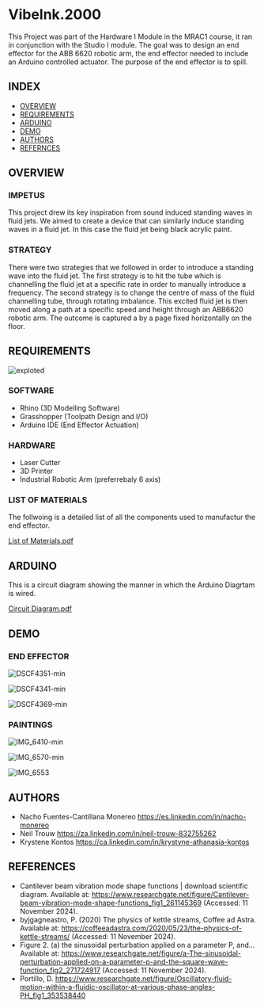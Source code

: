 # VibeInk.2000
This Project was part of the Hardware I Module in the MRAC1 course, it ran in conjunction with the Studio I module. The goal was to design an end effector for the ABB 6620 robotic arm, the end effector needed to include an Arduino controlled actuator. The purpose of the end effector is to spill.

## INDEX 
- [OVERVIEW](#overview)
- [REQUIREMENTS](#requirements)
- [ARDUINO](#arduino)
- [DEMO](#demo)
- [AUTHORS](#authors)
- [REFERNCES](#references)
  
## OVERVIEW

### IMPETUS

This project drew its key inspiration from sound induced standing waves in fluid jets. We aimed to create a device that can similarly induce standing waves in a fluid jet. In this case the fluid jet being black acrylic paint. 

### STRATEGY

There were two strategies that we followed in order to introduce a standing wave into the fluid jet. The first strategy is to hit the tube which is channelling the fluid jet at a specific rate in order to manually introduce a frequency. The second strategy is to change the centre of mass of the fluid channelling tube, through rotating imbalance.
This excited fluid jet is then moved along a path at a specific speed and height through an ABB6620 robotic arm. The outcome is captured a by a page fixed horizontally on the floor.

## REQUIREMENTS

![exploted](https://github.com/user-attachments/assets/b8b13584-ed41-4a3a-a26f-5ea651172d89)

### SOFTWARE
- Rhino (3D Modelling Software)
- Grasshopper (Toolpath Design and I/O)
- Arduino IDE (End Effector Actuation)

### HARDWARE
- Laser Cutter
- 3D Printer
- Industrial Robotic Arm (preferrebaly 6 axis)

### LIST OF MATERIALS

The follwoing is a detailed list of all the components used to manufactur the end effector.

[List of Materials.pdf](https://github.com/user-attachments/files/17791006/List.of.Materials.pdf)


## ARDUINO

This is a circuit diagram showing the manner in which the Arduino Diagrtam is wired.

[Circuit Diagram.pdf](https://github.com/user-attachments/files/17791009/Circuit.Diagram.pdf)

## DEMO

### END EFFECTOR


![DSCF4351-min](https://github.com/user-attachments/assets/dd8fe926-c866-4d6d-8291-be1a1f8a35b0)

![DSCF4341-min](https://github.com/user-attachments/assets/8fa318b5-6347-4047-b84e-59d8d95682fb)

![DSCF4369-min](https://github.com/user-attachments/assets/6d4abbea-2b2d-4caa-a9c8-de7064ca0b5f)


### PAINTINGS


![IMG_6410-min](https://github.com/user-attachments/assets/5a807d86-840e-4c5e-bbc0-316a9f65783a)

![IMG_6570-min](https://github.com/user-attachments/assets/bdc68eb8-fe5c-4d04-978b-eb34f1158df0)

![IMG_6553](https://github.com/user-attachments/assets/853bb007-abc2-4c56-beba-7da433562e86)


## AUTHORS

- Nacho Fuentes-Cantillana Monereo   https://es.linkedin.com/in/nacho-monereo
- Neil Trouw   https://za.linkedin.com/in/neil-trouw-832755262
- Krystene Kontos   https://ca.linkedin.com/in/krystyne-athanasia-kontos

## REFERENCES

- Cantilever beam vibration mode shape functions | download scientific diagram. Available at: https://www.researchgate.net/figure/Cantilever-beam-vibration-mode-shape-functions_fig1_261145369 (Accessed: 11 November 2024).
- byjgagneastro, P. (2020) The physics of kettle streams, Coffee ad Astra. Available at: https://coffeeadastra.com/2020/05/23/the-physics-of-kettle-streams/ (Accessed: 11 November 2024).
- Figure 2. (a) the sinusoidal perturbation applied on a parameter P, and... Available at: https://www.researchgate.net/figure/a-The-sinusoidal-perturbation-applied-on-a-parameter-p-and-the-square-wave-function_fig2_271724917 (Accessed: 11 November 2024).
- Portillo, D. https://www.researchgate.net/figure/Oscillatory-fluid-motion-within-a-fluidic-oscillator-at-various-phase-angles-PH_fig1_353538440

